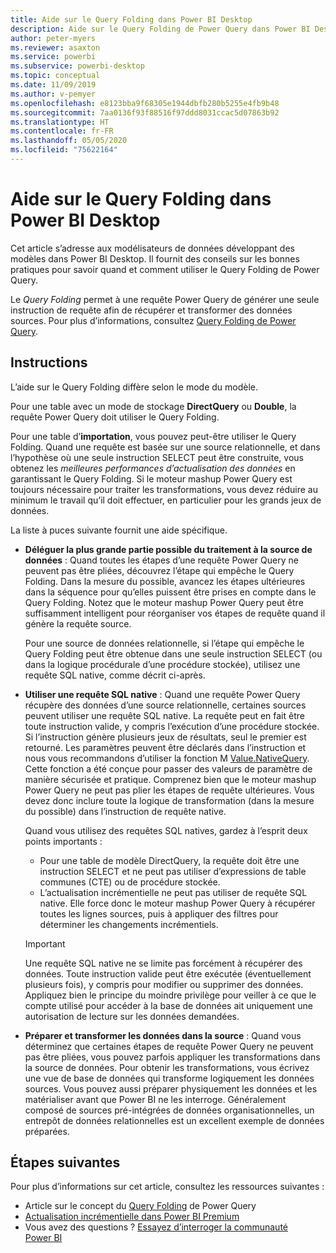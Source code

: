 ```yaml
---
title: Aide sur le Query Folding dans Power BI Desktop
description: Aide sur le Query Folding de Power Query dans Power BI Desktop.
author: peter-myers
ms.reviewer: asaxton
ms.service: powerbi
ms.subservice: powerbi-desktop
ms.topic: conceptual
ms.date: 11/09/2019
ms.author: v-pemyer
ms.openlocfilehash: e8123bba9f68305e1944dbfb280b5255e4fb9b48
ms.sourcegitcommit: 7aa0136f93f88516f97ddd8031ccac5d07863b92
ms.translationtype: HT
ms.contentlocale: fr-FR
ms.lasthandoff: 05/05/2020
ms.locfileid: "75622164"
---
```

# <a name="query-folding-guidance-in-power-bi-desktop"></a>Aide sur le Query Folding dans Power BI Desktop

Cet article s’adresse aux modélisateurs de données développant des modèles dans Power BI Desktop. Il fournit des conseils sur les bonnes pratiques pour savoir quand et comment utiliser le Query Folding de Power Query.

Le _Query Folding_ permet à une requête Power Query de générer une seule instruction de requête afin de récupérer et transformer des données sources. Pour plus d’informations, consultez [Query Folding de Power Query](/power-query/power-query-folding).

## <a name="guidance"></a>Instructions

L’aide sur le Query Folding diffère selon le mode du modèle.

Pour une table avec un mode de stockage **DirectQuery** ou **Double**, la requête Power Query doit utiliser le Query Folding.

Pour une table d’**importation**, vous pouvez peut-être utiliser le Query Folding. Quand une requête est basée sur une source relationnelle, et dans l’hypothèse où une seule instruction SELECT peut être construite, vous obtenez les _meilleures performances d’actualisation des données_ en garantissant le Query Folding. Si le moteur mashup Power Query est toujours nécessaire pour traiter les transformations, vous devez réduire au minimum le travail qu’il doit effectuer, en particulier pour les grands jeux de données.

La liste à puces suivante fournit une aide spécifique.

- **Déléguer la plus grande partie possible du traitement à la source de données** : Quand toutes les étapes d’une requête Power Query ne peuvent pas être pliées, découvrez l’étape qui empêche le Query Folding. Dans la mesure du possible, avancez les étapes ultérieures dans la séquence pour qu’elles puissent être prises en compte dans le Query Folding. Notez que le moteur mashup Power Query peut être suffisamment intelligent pour réorganiser vos étapes de requête quand il génère la requête source.

    Pour une source de données relationnelle, si l’étape qui empêche le Query Folding peut être obtenue dans une seule instruction SELECT (ou dans la logique procédurale d’une procédure stockée), utilisez une requête SQL native, comme décrit ci-après.

- **Utiliser une requête SQL native** : Quand une requête Power Query récupère des données d’une source relationnelle, certaines sources peuvent utiliser une requête SQL native. La requête peut en fait être toute instruction valide, y compris l’exécution d’une procédure stockée. Si l’instruction génère plusieurs jeux de résultats, seul le premier est retourné. Les paramètres peuvent être déclarés dans l’instruction et nous vous recommandons d’utiliser la fonction M [Value.NativeQuery](/powerquery-m/value-nativequery). Cette fonction a été conçue pour passer des valeurs de paramètre de manière sécurisée et pratique. Comprenez bien que le moteur mashup Power Query ne peut pas plier les étapes de requête ultérieures. Vous devez donc inclure toute la logique de transformation (dans la mesure du possible) dans l’instruction de requête native.

    Quand vous utilisez des requêtes SQL natives, gardez à l’esprit deux points importants :

    - Pour une table de modèle DirectQuery, la requête doit être une instruction SELECT et ne peut pas utiliser d’expressions de table communes (CTE) ou de procédure stockée.
    - L’actualisation incrémentielle ne peut pas utiliser de requête SQL native. Elle force donc le moteur mashup Power Query à récupérer toutes les lignes sources, puis à appliquer des filtres pour déterminer les changements incrémentiels.

    > [!IMPORTANT]
    > Une requête SQL native ne se limite pas forcément à récupérer des données. Toute instruction valide peut être exécutée (éventuellement plusieurs fois), y compris pour modifier ou supprimer des données. Appliquez bien le principe du moindre privilège pour veiller à ce que le compte utilisé pour accéder à la base de données ait uniquement une autorisation de lecture sur les données demandées.

- **Préparer et transformer les données dans la source** : Quand vous déterminez que certaines étapes de requête Power Query ne peuvent pas être pliées, vous pouvez parfois appliquer les transformations dans la source de données. Pour obtenir les transformations, vous écrivez une vue de base de données qui transforme logiquement les données sources. Vous pouvez aussi préparer physiquement les données et les matérialiser avant que Power BI ne les interroge. Généralement composé de sources pré-intégrées de données organisationnelles, un entrepôt de données relationnelles est un excellent exemple de données préparées.

## <a name="next-steps"></a>Étapes suivantes

Pour plus d’informations sur cet article, consultez les ressources suivantes :

- Article sur le concept du [Query Folding](/power-query/power-query-folding) de Power Query
- [Actualisation incrémentielle dans Power BI Premium](../service-premium-incremental-refresh.md)
- Vous avez des questions ? [Essayez d’interroger la communauté Power BI](https://community.powerbi.com/)
